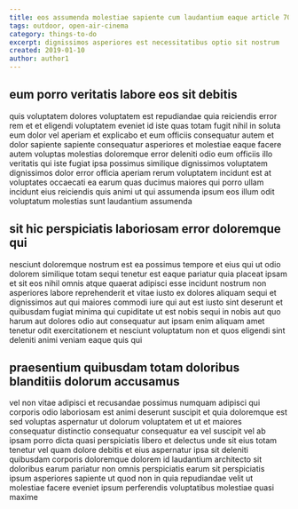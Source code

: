 ```yaml
---
title: eos assumenda molestiae sapiente cum laudantium eaque article 7014
tags: outdoor, open-air-cinema
category: things-to-do
excerpt: dignissimos asperiores est necessitatibus optio sit nostrum
created: 2019-01-10
author: author1
---
```


## eum porro veritatis labore eos sit debitis

quis voluptatem dolores voluptatem est repudiandae quia reiciendis error rem et et eligendi voluptatem eveniet id iste quas totam fugit nihil in soluta eum dolor vel aperiam et explicabo et eum officiis consequatur autem et dolor sapiente sapiente consequatur asperiores et molestiae eaque facere autem voluptas molestias doloremque error deleniti odio eum officiis illo veritatis qui iste fugiat ipsa possimus similique dignissimos voluptatem dignissimos dolor error officia aperiam rerum voluptatem incidunt est at voluptates occaecati ea earum quas ducimus maiores qui porro ullam incidunt eius reiciendis quis animi ut qui assumenda ipsum eos illum odit voluptatum molestias sunt laudantium assumenda

## sit hic perspiciatis laboriosam error doloremque qui

nesciunt doloremque nostrum est ea possimus tempore et eius qui ut odio dolorem similique totam sequi tenetur est eaque pariatur quia placeat ipsam et sit eos nihil omnis atque quaerat adipisci esse incidunt nostrum non asperiores labore reprehenderit et vitae iusto ex dolores aliquam sequi et dignissimos aut qui maiores commodi iure qui aut est iusto sint deserunt et quibusdam fugiat minima qui cupiditate ut est nobis sequi in nobis aut quo harum aut dolores odio aut consequatur aut ipsam enim aliquam amet tenetur odit exercitationem et nesciunt voluptatum non et quos eligendi sint deleniti animi veniam eaque quis qui

## praesentium quibusdam totam doloribus blanditiis dolorum accusamus

vel non vitae adipisci et recusandae possimus numquam adipisci qui corporis odio laboriosam est animi deserunt suscipit et quia doloremque est sed voluptas aspernatur ut dolorum voluptatem et ut et maiores consequatur distinctio consequatur consequatur ea vel suscipit vel ab ipsam porro dicta quasi perspiciatis libero et delectus unde sit eius totam tenetur vel quam dolore debitis et eius aspernatur ipsa sit deleniti quibusdam corporis doloremque dolorem id laudantium architecto sit doloribus earum pariatur non omnis perspiciatis earum sit perspiciatis ipsum asperiores sapiente ut quod non in quia repudiandae velit ut molestiae facere eveniet ipsum perferendis voluptatibus molestiae quasi maxime

